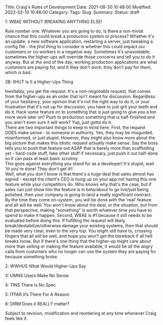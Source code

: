 Title: Craig's Rules of Development
Date: 2021-08-30 10:48:00
Modified: 2022-02-10 10:48:00
Category: 
Tags: 
Slug: 
Summary: 
Status: draft

1: WBAE
WITHOUT BREAKING ANYTHING ELSE!

Rule number one. Whatever you are going to do, is there a non-trivial chance that this could break a production system or process?  Whether it's an update, a new software application, restarting a server, just tweaking a config file - the *first thing* to consider is whether this could impact our customers or co-workers in a negative way.  Sometimes it's unavoidable; sometimes the higher-ups will override those concerns and tell you to do it anyway.  But at the end of the day, working production applications are what customers are paying for, and if they don't work, they don't pay for them, which is bad.

2B: IIHUT
    Is It a Higher-Ups Thing

Inevitably, you get the request.  It's a non-negotiable request, that comes from the higher-ups as an order that isn't meant for discussion.  Regardless of your hesitancy, your opinion that it's not the right way to do it, or your frustration that it's not up for discussion, you have to just grit your teeth and do it.  Hack some feature on to something that is just going to give you a ton more work later on?  Push to production something that is half-finished and you aren't even sure it will work?  Yup, just gotta do it.  
There are two important things to keep in mind here.  First, the request DOES make sense - to someone in authority.  Yes, they may be misguided, misinformed, or just stupid.  However, they might also know more about the big picture that makes this idiotic request actually make sense.  Say the boss tells you to push that feature out ASAP that is barely more than scaffolding yet - hard-code stuff, fake other stuff if necessary, just push it out half-done so it can pass at least basic scrutiny.  
This goes against everything you stand for as a developer!  It's stupid, wait 'til you're done!  They don't get it!!  
Well, what you don't know is that there's a huge deal that sales almost has signed - except the client's CEO is hung up on your app not having this one feature while your competitors do.  Who knows why that's the case, but if sales can just show him the feature is in beta/about to go live/just being polished, then your company is going to land a really significant contract.  By the time they come on-system, you will be done with the 'real' feature and all will be well.  You won't know about the deal, or the situation, but from that perspective, making "something" is worth whatever time you have to spend to make it happen.
Second, WBAE is #1 because it still needs to be evaluated before doing this.  If fulfilling the request will likely break/destabilize/otherwise damage your existing systems, then that should be made very clear, even to the very top.  You might still have to, crossing fingers that all will be well, and hope you won't get the blowback if all hell breaks loose.  But if there's one thing that the higher-up might care about more than selling or making the feature available, it would be all the angry calls from customers who no longer can use the system they are paying for because something broke. 





2: WWHUS
What Would Higher-Ups Say

3: UMNS
    Users Make No Sense

4: TINS
    There Is No Spec

5: ITFAR
It’s There For A Reason 

6: DIRM
Does it REALLY matter?


Subject to revision, modification and reordering at any time whenever Craig feels like it.